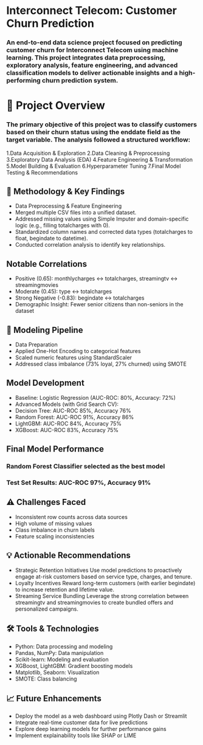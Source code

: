 # Interconnect Telecom: Customer Churn Prediction 
### An end-to-end data science project focused on predicting customer churn for Interconnect Telecom using machine learning. This project integrates data preprocessing, exploratory analysis, feature engineering, and advanced classification models to deliver actionable insights and a high-performing churn prediction system.

# 📌 Project Overview
### The primary objective of this project was to classify customers based on their churn status using the enddate field as the target variable. The analysis followed a structured workflow:

 1.Data Acquisition & Exploration
 2.Data Cleaning & Preprocessing
 3.Exploratory Data Analysis (EDA)
 4.Feature Engineering & Transformation
 5.Model Building & Evaluation
 6.Hyperparameter Tuning
7.Final Model Testing & Recommendations
## 🧠 Methodology & Key Findings
* Data Preprocessing & Feature Engineering
* Merged multiple CSV files into a unified dataset.
* Addressed missing values using Simple Imputer and domain-specific logic (e.g., filling totalcharges with 0).
* Standardized column names and corrected data types (totalcharges to float, begindate to datetime).
* Conducted correlation analysis to identify key relationships.
## Notable Correlations
* Positive (0.65): monthlycharges ↔ totalcharges, streamingtv ↔ streamingmovies
* Moderate (0.45): type ↔ totalcharges
* Strong Negative (-0.83): begindate ↔ totalcharges
* Demographic Insight: Fewer senior citizens than non-seniors in the dataset
## 🧪 Modeling Pipeline
* Data Preparation
* Applied One-Hot Encoding to categorical features
* Scaled numeric features using StandardScaler
*  Addressed class imbalance (73% loyal, 27% churned) using SMOTE
## Model Development
* Baseline: Logistic Regression (AUC-ROC: 80%, Accuracy: 72%)
* Advanced Models (with Grid Search CV):
* Decision Tree: AUC-ROC 85%, Accuracy 76%
* Random Forest: AUC-ROC 91%, Accuracy 86%
* LightGBM: AUC-ROC 84%, Accuracy 75%
* XGBoost: AUC-ROC 83%, Accuracy 75%
## Final Model Performance
### Random Forest Classifier selected as the best model
### Test Set Results: AUC-ROC 97%, Accuracy 91%
## ⚠️ Challenges Faced
* Inconsistent row counts across data sources
* High volume of missing values
* Class imbalance in churn labels
* Feature scaling inconsistencies
## 💡 Actionable Recommendations
* Strategic Retention Initiatives
    Use model predictions to proactively engage at-risk customers based on service type, charges, and tenure.
* Loyalty Incentives
    Reward long-term customers (with earlier begindate) to increase retention and lifetime value.
* Streaming Service Bundling
    Leverage the strong correlation between streamingtv and streamingmovies to create bundled offers and personalized campaigns.

## 🛠️ Tools & Technologies
* Python: Data processing and modeling
* Pandas, NumPy: Data manipulation
* Scikit-learn: Modeling and evaluation
* XGBoost, LightGBM: Gradient boosting models
* Matplotlib, Seaborn: Visualization
* SMOTE: Class balancing
## 📈 Future Enhancements
* Deploy the model as a web dashboard using Plotly Dash or Streamlit
* Integrate real-time customer data for live predictions
* Explore deep learning models for further performance gains
* Implement explainability tools like SHAP or LIME
